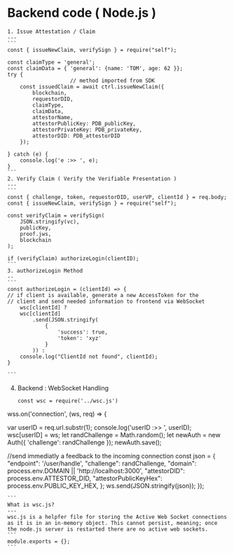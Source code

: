 
 Backend code  ( Node.js )
=    
    1. Issue Attestation / Claim
    ---
    ```
    const { issueNewClaim, verifySign } = require("self");

    const claimType = 'general';
    const claimData = { 'general': {name: 'TOM', age: 62 }};
    try {
                        // method imported from SDK
        const issuedClaim = await ctrl.issueNewClaim({
            blockchain,
            requestorDID,
            claimType,
            claimData,
            attestorName,
            attestorPublicKey: PDB_publicKey,
            attestorPrivateKey: PDB_privateKey,
            attestorDID: PDB_attestorDID
        });
  
    } catch (e) {
        console.log('e :>> ', e);
    }
    ```
    2. Verify Claim ( Verify the Verifiable Presentation )
    ---
    ```
    const { challenge, token, requestorDID, userVP, clientId } = req.body;
    const { issueNewClaim, verifySign } = require("self");

    const verifyClaim = verifySign(
        JSON.stringify(vc),
        publicKey,
        proof.jws,
        blockchain
    );

    if (verifyClaim) authorizeLogin(clientID);
    ```
    3. authorizeLogin Method
    --
    ```
    const authorizeLogin = (clientId) => {
    // if client is available, generate a new AccessToken for the
    // client and send needed information to frontend via WebSocket
        wsc[clientId] ?
        wsc[clientId]
            .send(JSON.stringify(
                { 
                    'success': true, 
                    'token': 'xyz' 
                }
            )) :
        console.log("ClientId not found", clientId);
    }

    ```

4. Backend : WebSocket Handling 
    ```
    const wsc = require('../wsc.js')
wss.on('connection', (ws, req) => {

  var userID = req.url.substr(1);
  console.log('userID :>> ', userID);
  wsc[userID] = ws;
  let randChallenge = Math.random();
  let newAuth = new Auth({ 'challenge': randChallenge });
  newAuth.save();
  
  //send immediatly a feedback to the incoming connection
  const json = { 
    "endpoint": '/user/handle',
    "challenge": randChallenge,
    "domain": process.env.DOMAIN || 'http://localhost:3000',
    "attestorDID": process.env.ATTESTOR_DID,
    "attestorPublicKeyHex": process.env.PUBLIC_KEY_HEX,
  };
  ws.send(JSON.stringify(json));
});

    ```
    What is wsc.js?
    ---
    wsc.js is a helpfer file for storing the Active Web Socket connections as it is in an in-memory object. This cannot persist, meaning; once the node.js server is restarted there are no active web sockets.
    ```
    module.exports = {};
    ```
